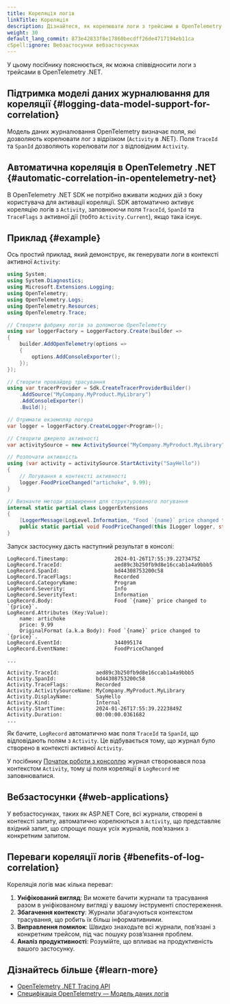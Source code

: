 ```yaml
---
title: Кореляція логів
linkTitle: Кореляція
description: Дізнайтеся, як корелювати логи з трейсами в OpenTelemetry .NET
weight: 30
default_lang_commit: 873e42833f8e17860becdff26de4717194eb11ca
cSpell:ignore: Вебзастосунки вебзастосунках
---
```


У цьому посібнику пояснюється, як можна співвідносити логи з трейсами в OpenTelemetry .NET.

## Підтримка моделі даних журналювання для кореляції {#logging-data-model-support-for-correlation}

Модель даних журналювання OpenTelemetry визначає поля, які дозволяють корелювати лог з відрізком (`Activity` в .NET). Поля `TraceId` та `SpanId` дозволяють корелювати лог з відповідним `Activity`.

## Автоматична кореляція в OpenTelemetry .NET {#automatic-correlation-in-opentelemetry-net}

В OpenTelemetry .NET SDK не потрібно вживати жодних дій з боку користувача для активації кореляції. SDK автоматично активує кореляцію логів з `Activity`, заповнюючи поля `TraceId`, `SpanId` та `TraceFlags` з активної дії (тобто `Activity.Current`), якщо така існує.

## Приклад {#example}

Ось простий приклад, який демонструє, як генерувати логи в контексті активної `Activity`:

```csharp
using System;
using System.Diagnostics;
using Microsoft.Extensions.Logging;
using OpenTelemetry;
using OpenTelemetry.Logs;
using OpenTelemetry.Resources;
using OpenTelemetry.Trace;

// Створити фабрику логів за допомогою OpenTelemetry
using var loggerFactory = LoggerFactory.Create(builder =>
{
    builder.AddOpenTelemetry(options =>
    {
        options.AddConsoleExporter();
    });
});

// Створити провайдер трасування
using var tracerProvider = Sdk.CreateTracerProviderBuilder()
    .AddSource("MyCompany.MyProduct.MyLibrary")
    .AddConsoleExporter()
    .Build();

// Отримати екземпляр логера
var logger = loggerFactory.CreateLogger<Program>();

// Створити джерело активності
var activitySource = new ActivitySource("MyCompany.MyProduct.MyLibrary");

// Розпочати активність
using (var activity = activitySource.StartActivity("SayHello"))
{
    // Логування в контексті активності
    logger.FoodPriceChanged("artichoke", 9.99);
}

// Визначте методи розширення для структурованого логування
internal static partial class LoggerExtensions
{
    [LoggerMessage(LogLevel.Information, "Food `{name}` price changed to `{price}`.")]
    public static partial void FoodPriceChanged(this ILogger logger, string name, double price);
}
```

Запуск застосунку дасть наступний результат в консолі:

```text
LogRecord.Timestamp:               2024-01-26T17:55:39.2273475Z
LogRecord.TraceId:                 aed89c3b250fb9d8e16ccab1a4a9bbb5
LogRecord.SpanId:                  bd44308753200c58
LogRecord.TraceFlags:              Recorded
LogRecord.CategoryName:            Program
LogRecord.Severity:                Info
LogRecord.SeverityText:            Information
LogRecord.Body:                    Food `{name}` price changed to `{price}`.
LogRecord.Attributes (Key:Value):
    name: artichoke
    price: 9.99
    OriginalFormat (a.k.a Body): Food `{name}` price changed to `{price}`.
LogRecord.EventId:                 344095174
LogRecord.EventName:               FoodPriceChanged

...

Activity.TraceId:            aed89c3b250fb9d8e16ccab1a4a9bbb5
Activity.SpanId:             bd44308753200c58
Activity.TraceFlags:         Recorded
Activity.ActivitySourceName: MyCompany.MyProduct.MyLibrary
Activity.DisplayName:        SayHello
Activity.Kind:               Internal
Activity.StartTime:          2024-01-26T17:55:39.2223849Z
Activity.Duration:           00:00:00.0361682
...
```

Як бачите, `LogRecord` автоматично має поля `TraceId` та `SpanId`, що відповідають полям з `Activity`. Це відбувається тому, що журнал було створено в контексті активної `Activity`.

У посібнику [Початок роботи з консоллю](/docs/languages/dotnet/logs/getting-started-console/) журнал створювався поза контекстом `Activity`, тому ці поля кореляції в `LogRecord` не заповнювалися.

## Вебзастосунки {#web-applications}

У вебзастосунках, таких як ASP.NET Core, всі журнали, створені в контексті запиту, автоматично корелюються з `Activity`, що представляє вхідний запит, що спрощує пошук усіх журналів, повʼязаних з конкретним запитом.

## Переваги кореляції логів {#benefits-of-log-correlation}

Кореляція логів має кілька переваг:

1. **Уніфікований вигляд**: Ви можете бачити журнали та трасування разом в уніфікованому вигляді у вашому інструменті спостереження.
2. **Збагачення контексту**: Журнали збагачуються контекстом трасування, що робить їх більш інформативними.
3. **Виправлення помилок**: Швидко знаходьте всі журнали, повʼязані з конкретним трейсом, під час пошуку розвʼязання проблем.
4. **Аналіз продуктивності**: Розумійте, що впливає на продуктивність вашого застосунку.

## Дізнайтесь більше {#learn-more}

- [OpenTelemetry .NET Tracing API](/docs/languages/dotnet/traces-api/)
- [Специфікація OpenTelemetry — Модель даних логів](/docs/specs/otel/logs/data-model/)
